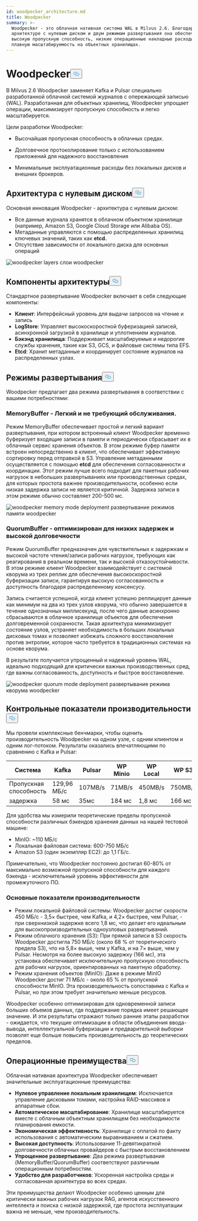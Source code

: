 ```yaml
---
id: woodpecker_architecture.md
title: Woodpecker
summary: >-
  Woodpecker - это облачная нативная система WAL в Milvus 2.6. Благодаря
  архитектуре с нулевым диском и двум режимам развертывания она обеспечивает
  высокую пропускную способность, низкие операционные накладные расходы и
  плавную масштабируемость на объектных хранилищах.
---
```

<h1 id="Woodpecker" class="common-anchor-header">Woodpecker<button data-href="#Woodpecker" class="anchor-icon" translate="no">
      <svg translate="no"
        aria-hidden="true"
        focusable="false"
        height="20"
        version="1.1"
        viewBox="0 0 16 16"
        width="16"
      >
        <path
          fill="#0092E4"
          fill-rule="evenodd"
          d="M4 9h1v1H4c-1.5 0-3-1.69-3-3.5S2.55 3 4 3h4c1.45 0 3 1.69 3 3.5 0 1.41-.91 2.72-2 3.25V8.59c.58-.45 1-1.27 1-2.09C10 5.22 8.98 4 8 4H4c-.98 0-2 1.22-2 2.5S3 9 4 9zm9-3h-1v1h1c1 0 2 1.22 2 2.5S13.98 12 13 12H9c-.98 0-2-1.22-2-2.5 0-.83.42-1.64 1-2.09V6.25c-1.09.53-2 1.84-2 3.25C6 11.31 7.55 13 9 13h4c1.45 0 3-1.69 3-3.5S14.5 6 13 6z"
        ></path>
      </svg>
    </button></h1><p>В Milvus 2.6 Woodpecker заменяет Kafka и Pulsar специально разработанной облачной системой журналов с опережающей записью (WAL). Разработанная для объектных хранилищ, Woodpecker упрощает операции, максимизирует пропускную способность и легко масштабируется.</p>
<p>Цели разработки Woodpecker:</p>
<ul>
<li><p>Высочайшая пропускная способность в облачных средах.</p></li>
<li><p>Долговечное протоколирование только с использованием приложений для надежного восстановления</p></li>
<li><p>Минимальные эксплуатационные расходы без локальных дисков и внешних брокеров.</p></li>
</ul>
<h2 id="Zero-disk-architecture" class="common-anchor-header">Архитектура с нулевым диском<button data-href="#Zero-disk-architecture" class="anchor-icon" translate="no">
      <svg translate="no"
        aria-hidden="true"
        focusable="false"
        height="20"
        version="1.1"
        viewBox="0 0 16 16"
        width="16"
      >
        <path
          fill="#0092E4"
          fill-rule="evenodd"
          d="M4 9h1v1H4c-1.5 0-3-1.69-3-3.5S2.55 3 4 3h4c1.45 0 3 1.69 3 3.5 0 1.41-.91 2.72-2 3.25V8.59c.58-.45 1-1.27 1-2.09C10 5.22 8.98 4 8 4H4c-.98 0-2 1.22-2 2.5S3 9 4 9zm9-3h-1v1h1c1 0 2 1.22 2 2.5S13.98 12 13 12H9c-.98 0-2-1.22-2-2.5 0-.83.42-1.64 1-2.09V6.25c-1.09.53-2 1.84-2 3.25C6 11.31 7.55 13 9 13h4c1.45 0 3-1.69 3-3.5S14.5 6 13 6z"
        ></path>
      </svg>
    </button></h2><p>Основная инновация Woodpecker - архитектура с нулевым диском:</p>
<ul>
<li>Все данные журнала хранятся в облачном объектном хранилище (например, Amazon S3, Google Cloud Storage или Alibaba OS).</li>
<li>Метаданные управляются с помощью распределенных хранилищ ключевых значений, таких как <strong>etcd.</strong></li>
<li>Отсутствие зависимости от локального диска для основных операций</li>
</ul>
<p>
  
   <span class="img-wrapper"> <img translate="no" src="/docs/v2.6.x/assets/woodpecker_layers.png" alt="woodpecker layers" class="doc-image" id="woodpecker-layers" />
   </span> <span class="img-wrapper"> <span>слои woodpecker</span> </span></p>
<h2 id="Architecture-components" class="common-anchor-header">Компоненты архитектуры<button data-href="#Architecture-components" class="anchor-icon" translate="no">
      <svg translate="no"
        aria-hidden="true"
        focusable="false"
        height="20"
        version="1.1"
        viewBox="0 0 16 16"
        width="16"
      >
        <path
          fill="#0092E4"
          fill-rule="evenodd"
          d="M4 9h1v1H4c-1.5 0-3-1.69-3-3.5S2.55 3 4 3h4c1.45 0 3 1.69 3 3.5 0 1.41-.91 2.72-2 3.25V8.59c.58-.45 1-1.27 1-2.09C10 5.22 8.98 4 8 4H4c-.98 0-2 1.22-2 2.5S3 9 4 9zm9-3h-1v1h1c1 0 2 1.22 2 2.5S13.98 12 13 12H9c-.98 0-2-1.22-2-2.5 0-.83.42-1.64 1-2.09V6.25c-1.09.53-2 1.84-2 3.25C6 11.31 7.55 13 9 13h4c1.45 0 3-1.69 3-3.5S14.5 6 13 6z"
        ></path>
      </svg>
    </button></h2><p>Стандартное развертывание Woodpecker включает в себя следующие компоненты:</p>
<ul>
<li><strong>Клиент</strong>: Интерфейсный уровень для выдачи запросов на чтение и запись</li>
<li><strong>LogStore</strong>: Управляет высокоскоростной буферизацией записей, асинхронной загрузкой в хранилище и уплотнением журналов.</li>
<li><strong>Бэкэнд хранилища</strong>: Поддерживает масштабируемые и недорогие службы хранения, такие как S3, GCS, и файловые системы типа EFS.</li>
<li><strong>Etcd</strong>: Хранит метаданные и координирует состояние журналов на распределенных узлах.</li>
</ul>
<h2 id="Deployment-modes" class="common-anchor-header">Режимы развертывания<button data-href="#Deployment-modes" class="anchor-icon" translate="no">
      <svg translate="no"
        aria-hidden="true"
        focusable="false"
        height="20"
        version="1.1"
        viewBox="0 0 16 16"
        width="16"
      >
        <path
          fill="#0092E4"
          fill-rule="evenodd"
          d="M4 9h1v1H4c-1.5 0-3-1.69-3-3.5S2.55 3 4 3h4c1.45 0 3 1.69 3 3.5 0 1.41-.91 2.72-2 3.25V8.59c.58-.45 1-1.27 1-2.09C10 5.22 8.98 4 8 4H4c-.98 0-2 1.22-2 2.5S3 9 4 9zm9-3h-1v1h1c1 0 2 1.22 2 2.5S13.98 12 13 12H9c-.98 0-2-1.22-2-2.5 0-.83.42-1.64 1-2.09V6.25c-1.09.53-2 1.84-2 3.25C6 11.31 7.55 13 9 13h4c1.45 0 3-1.69 3-3.5S14.5 6 13 6z"
        ></path>
      </svg>
    </button></h2><p>Woodpecker предлагает два режима развертывания в соответствии с вашими потребностями:</p>
<h3 id="MemoryBuffer---Lightweight-and-maintenance-free" class="common-anchor-header">MemoryBuffer - Легкий и не требующий обслуживания.</h3><p>Режим MemoryBuffer обеспечивает простой и легкий вариант развертывания, при котором встроенный клиент Woodpecker временно буферизует входящие записи в памяти и периодически сбрасывает их в облачный сервис хранения объектов. В этом режиме буфер памяти встроен непосредственно в клиент, что обеспечивает эффективную сортировку перед отправкой в S3. Управление метаданными осуществляется с помощью <strong>etcd</strong> для обеспечения согласованности и координации. Этот режим лучше всего подходит для пакетных рабочих нагрузок в небольших развертываниях или производственных средах, для которых простота важнее производительности, особенно если низкая задержка записи не является критичной. Задержка записи в этом режиме обычно составляет 200-500 мс.</p>
<p>
  
   <span class="img-wrapper"> <img translate="no" src="/docs/v2.6.x/assets/woodpecker_memorybuffer_mode_deployment.png" alt="woodpecker memory mode deployment" class="doc-image" id="woodpecker-memory-mode-deployment" />
   </span> <span class="img-wrapper"> <span>развертывание режимов памяти woodpecker</span> </span></p>
<h3 id="QuorumBuffer---Optimized-for-low-latency-high-durability" class="common-anchor-header">QuorumBuffer - оптимизирован для низких задержек и высокой долговечности</h3><p>Режим QuorumBuffer предназначен для чувствительных к задержкам и высокой частоте чтения/записи рабочих нагрузок, требующих как реагирования в реальном времени, так и высокой отказоустойчивости. В этом режиме клиент Woodpecker взаимодействует с системой кворума из трех реплик для обеспечения высокоскоростной буферизации записи, гарантируя высокую согласованность и доступность благодаря распределенному консенсусу.</p>
<p>Запись считается успешной, когда клиент успешно реплицирует данные как минимум на два из трех узлов кворума, что обычно завершается в течение однозначных миллисекунд, после чего данные асинхронно сбрасываются в облачное хранилище объектов для обеспечения долговременной сохранности. Такая архитектура минимизирует состояние узлов, устраняет необходимость в больших локальных дисковых томах и позволяет избежать сложного восстановления против энтропии, которое часто требуется в традиционных системах на основе кворума.</p>
<p>В результате получается упрощенный и надежный уровень WAL, идеально подходящий для критически важных производственных сред, где важны согласованность, доступность и быстрое восстановление.</p>
<p>
  
   <span class="img-wrapper"> <img translate="no" src="/docs/v2.6.x/assets/woodpecker_quorumbuffer_mode_deployment.png" alt="woodpecker quorum mode deployment" class="doc-image" id="woodpecker-quorum-mode-deployment" />
   </span> <span class="img-wrapper"> <span>развертывание режима кворума woodpecker</span> </span></p>
<h2 id="Performance-benchmarks" class="common-anchor-header">Контрольные показатели производительности<button data-href="#Performance-benchmarks" class="anchor-icon" translate="no">
      <svg translate="no"
        aria-hidden="true"
        focusable="false"
        height="20"
        version="1.1"
        viewBox="0 0 16 16"
        width="16"
      >
        <path
          fill="#0092E4"
          fill-rule="evenodd"
          d="M4 9h1v1H4c-1.5 0-3-1.69-3-3.5S2.55 3 4 3h4c1.45 0 3 1.69 3 3.5 0 1.41-.91 2.72-2 3.25V8.59c.58-.45 1-1.27 1-2.09C10 5.22 8.98 4 8 4H4c-.98 0-2 1.22-2 2.5S3 9 4 9zm9-3h-1v1h1c1 0 2 1.22 2 2.5S13.98 12 13 12H9c-.98 0-2-1.22-2-2.5 0-.83.42-1.64 1-2.09V6.25c-1.09.53-2 1.84-2 3.25C6 11.31 7.55 13 9 13h4c1.45 0 3-1.69 3-3.5S14.5 6 13 6z"
        ></path>
      </svg>
    </button></h2><p>Мы провели комплексные бенчмарки, чтобы оценить производительность Woodpecker на одном узле, с одним клиентом и одним лог-потоком. Результаты оказались впечатляющими по сравнению с Kafka и Pulsar:</p>
<table>
<thead>
<tr><th>Система</th><th>Kafka</th><th>Pulsar</th><th>WP Minio</th><th>WP Local</th><th>WP S3</th></tr>
</thead>
<tbody>
<tr><td>Пропускная способность</td><td>129,96 МБ/с</td><td>107MB/s</td><td>71MB/s</td><td>450MB/s</td><td>750MB/s</td></tr>
<tr><td>задержка</td><td>58 мс</td><td>35мс</td><td>184 мс</td><td>1,8 мс</td><td>166 мс</td></tr>
</tbody>
</table>
<p>Для удобства мы измерили теоретические пределы пропускной способности различных бэкендов хранения данных на нашей тестовой машине:</p>
<ul>
<li>MinIO: ~110 МБ/с</li>
<li>Локальная файловая система: 600-750 МБ/с</li>
<li>Amazon S3 (один экземпляр EC2): до 1,1 ГБ/с.</li>
</ul>
<p>Примечательно, что Woodpecker постоянно достигал 60-80% от максимально возможной пропускной способности для каждого бэкенда - исключительный уровень эффективности для промежуточного ПО.</p>
<h3 id="Key-performance-insights" class="common-anchor-header">Основные показатели производительности</h3><ul>
<li>Режим локальной файловой системы: Woodpecker достиг скорости 450 МБ/с - 3,5× быстрее, чем Kafka, и 4,2× быстрее, чем Pulsar, - при сверхнизкой задержке всего 1,8 мс, что делает его идеальным для высокопроизводительных одноузловых развертываний.</li>
<li>Режим облачного хранения (S3): При прямой записи в S3 скорость Woodpecker достигла 750 МБ/с (около 68 % от теоретического предела S3), что на 5,8× выше, чем у Kafka, и на 7× выше, чем у Pulsar. Несмотря на более высокую задержку (166 мс), эта установка обеспечивает исключительную пропускную способность для рабочих нагрузок, ориентированных на пакетную обработку.</li>
<li>Режим хранения объектов (MinIO): Даже в режиме MinIO Woodpecker достиг 71 МБ/с - около 65 % от пропускной способности MinIO. Эта производительность сопоставима с Kafka и Pulsar, но при этом требует значительно меньше ресурсов.</li>
</ul>
<p>Woodpecker особенно оптимизирован для одновременной записи больших объемов данных, где поддержание порядка имеет решающее значение. И эти результаты отражают только ранние этапы разработки - ожидается, что текущие оптимизации в области объединения ввода-вывода, интеллектуальной буферизации и предварительной выборки позволят еще больше повысить производительность до теоретических пределов.</p>
<h2 id="Operational-benefits" class="common-anchor-header">Операционные преимущества<button data-href="#Operational-benefits" class="anchor-icon" translate="no">
      <svg translate="no"
        aria-hidden="true"
        focusable="false"
        height="20"
        version="1.1"
        viewBox="0 0 16 16"
        width="16"
      >
        <path
          fill="#0092E4"
          fill-rule="evenodd"
          d="M4 9h1v1H4c-1.5 0-3-1.69-3-3.5S2.55 3 4 3h4c1.45 0 3 1.69 3 3.5 0 1.41-.91 2.72-2 3.25V8.59c.58-.45 1-1.27 1-2.09C10 5.22 8.98 4 8 4H4c-.98 0-2 1.22-2 2.5S3 9 4 9zm9-3h-1v1h1c1 0 2 1.22 2 2.5S13.98 12 13 12H9c-.98 0-2-1.22-2-2.5 0-.83.42-1.64 1-2.09V6.25c-1.09.53-2 1.84-2 3.25C6 11.31 7.55 13 9 13h4c1.45 0 3-1.69 3-3.5S14.5 6 13 6z"
        ></path>
      </svg>
    </button></h2><p>Облачная нативная архитектура Woodpecker обеспечивает значительные эксплуатационные преимущества:</p>
<ul>
<li><strong>Нулевое управление локальным хранилищем</strong>: Исключается управление дисковыми томами, настройка RAID-массивов и аппаратные сбои.</li>
<li><strong>Автоматическое масштабирование</strong>: Хранилище масштабируется вместе с облачным объектным хранилищем без необходимости планирования емкости.</li>
<li><strong>Экономическая эффективность</strong>: Хранилище с оплатой по факту использования с автоматическим выравниванием и сжатием.</li>
<li><strong>Высокая доступность</strong>: Использование 11-девятикратной долговечности облачных провайдеров с быстрым восстановлением</li>
<li><strong>Упрощенное развертывание</strong>: Два режима развертывания (MemoryBuffer/QuorumBuffer) соответствуют различным операционным потребностям.</li>
<li><strong>Удобство для разработчиков</strong>: Ускоренная настройка среды и согласованная архитектура во всех средах.</li>
</ul>
<p>Эти преимущества делают Woodpecker особенно ценным для критически важных рабочих нагрузок RAG, агентов искусственного интеллекта и поиска с низкой задержкой, где простота эксплуатации важна не меньше, чем производительность.</p>
